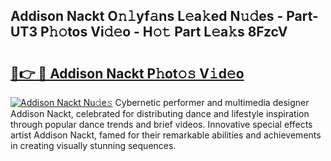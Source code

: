 ## Addison Nackt O𝚗𝚕yf𝚊ns L𝚎a𝚔ed N𝚞𝚍es - Part-UT3 P𝚑𝚘tos Vi𝚍𝚎o - H𝚘𝚝 Part L𝚎a𝚔s 8FzcV

# <h2><a href="http://kf10jwo.oniu.top/?m=Addison+Nackt">🔗👉 🔴 Addison Nackt P𝚑ot𝚘𝚜 V𝚒d𝚎o</a></h2>

[![Addison Nackt Nu𝚍e𝚜](https://i.imgur.com/0qMVB7G.gif)](http://kf10jwo.oniu.top/?m=Addison+Nackt)
Cybernetic performer and multimedia designer Addison Nackt, celebrated for distributing dance and lifestyle inspiration through popular dance trends and brief videos. Innovative special effects artist Addison Nackt, famed for their remarkable abilities and achievements in creating visually stunning sequences.  
